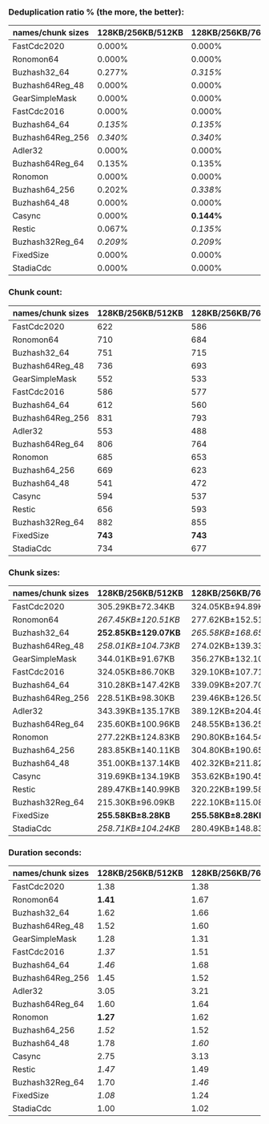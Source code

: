 ### Deduplication ratio % (the more, the better):

| names/chunk sizes | 128KB/256KB/512KB | 128KB/256KB/768KB | 128KB/256KB/1MB | 64KB/256KB/1MB | 128KB/256KB/320KB | 128KB/256KB/384KB | 128KB/256KB/448KB | 192KB/256KB/384KB | 128KB/256KB/1.25MB | 128KB/256KB/2MB |
| --------------- | --------------- | --------------- | ------------- | ------------ | --------------- | --------------- | --------------- | --------------- | ---------------- | ------------- |
| FastCdc2020     | 0.000%          | 0.000%          | 0.000%        | 0.000%       | 0.000%          | 0.000%          | 0.000%          | 0.000%          | 0.000%           | 0.000%        |
| Ronomon64       | 0.000%          | 0.000%          | 0.000%        | **0.038%**   | 0.000%          | 0.000%          | 0.000%          | 0.000%          | 0.000%           | 0.000%        |
| Buzhash32_64    | 0.277%          | *0.315%*        | *0.315%*      | **0.652%**   | *0.315%*        | *0.315%*        | 0.142%          | 0.106%          | *0.315%*         | *0.315%*      |
| Buzhash64Reg_48 | 0.000%          | 0.000%          | 0.000%        | *0.058%*     | **0.094%**      | 0.000%          | 0.000%          | 0.000%          | 0.000%           | 0.000%        |
| GearSimpleMask  | 0.000%          | 0.000%          | 0.000%        | 0.000%       | 0.000%          | 0.000%          | 0.000%          | 0.000%          | 0.000%           | 0.000%        |
| FastCdc2016     | 0.000%          | 0.000%          | 0.000%        | 0.000%       | 0.000%          | 0.000%          | 0.000%          | 0.000%          | 0.000%           | 0.000%        |
| Buzhash64_64    | *0.135%*        | *0.135%*        | *0.135%*      | **0.539%**   | *0.135%*        | *0.135%*        | *0.135%*        | 0.000%          | *0.135%*         | *0.135%*      |
| Buzhash64Reg_256 | *0.340%*        | *0.340%*        | *0.340%*      | **0.824%**   | *0.340%*        | *0.340%*        | *0.340%*        | 0.000%          | *0.340%*         | *0.340%*      |
| Adler32         | 0.000%          | 0.000%          | 0.000%        | 0.000%       | 0.000%          | 0.000%          | 0.000%          | 0.000%          | 0.000%           | 0.000%        |
| Buzhash64Reg_64 | 0.135%          | 0.135%          | 0.135%        | **0.539%**   | *0.279%*        | *0.279%*        | 0.135%          | 0.000%          | 0.135%           | 0.135%        |
| Ronomon         | 0.000%          | 0.000%          | 0.000%        | 0.000%       | 0.000%          | 0.000%          | 0.000%          | 0.000%          | 0.000%           | 0.000%        |
| Buzhash64_256   | 0.202%          | *0.338%*        | 0.135%        | **0.792%**   | *0.342%*        | 0.135%          | 0.135%          | 0.000%          | 0.135%           | 0.135%        |
| Buzhash64_48    | 0.000%          | 0.000%          | 0.000%        | 0.000%       | 0.000%          | 0.000%          | 0.000%          | 0.000%          | 0.000%           | 0.000%        |
| Casync          | 0.000%          | **0.144%**      | 0.000%        | **0.144%**   | **0.144%**      | **0.144%**      | 0.000%          | **0.144%**      | **0.144%**       | **0.144%**    |
| Restic          | 0.067%          | *0.135%*        | *0.135%*      | **0.539%**   | *0.135%*        | *0.135%*        | *0.135%*        | 0.000%          | *0.135%*         | *0.135%*      |
| Buzhash32Reg_64 | *0.209%*        | *0.209%*        | *0.209%*      | **0.652%**   | 0.067%          | 0.206%          | 0.067%          | 0.141%          | *0.209%*         | *0.209%*      |
| FixedSize       | 0.000%          | 0.000%          | 0.000%        | 0.000%       | 0.000%          | 0.000%          | 0.000%          | 0.000%          | 0.000%           | 0.000%        |
| StadiaCdc       | 0.000%          | 0.000%          | 0.000%        | 0.000%       | 0.000%          | 0.000%          | **0.118%**      | 0.000%          | 0.000%           | 0.000%        |

### Chunk count:

| names/chunk sizes | 128KB/256KB/512KB | 128KB/256KB/768KB | 128KB/256KB/1MB | 64KB/256KB/1MB | 128KB/256KB/320KB | 128KB/256KB/384KB | 128KB/256KB/448KB | 192KB/256KB/384KB | 128KB/256KB/1.25MB | 128KB/256KB/2MB |
| --------------- | --------------- | --------------- | ------------- | ------------ | --------------- | --------------- | --------------- | --------------- | ---------------- | ------------- |
| FastCdc2020     | 622             | 586             | *578*         | 607          | 864             | 713             | 656             | 703             | *574*            | **573**       |
| Ronomon64       | 710             | 684             | 677           | *673*        | 811             | 757             | 727             | **629**         | 676              | *672*         |
| Buzhash32_64    | 751             | 715             | 706           | 1027         | 854             | 805             | 772             | **652**         | *704*            | *700*         |
| Buzhash64Reg_48 | 736             | 693             | *679*         | 690          | 881             | 802             | 763             | 743             | *679*            | **678**       |
| GearSimpleMask  | 552             | 533             | *525*         | 535          | 639             | 598             | 568             | 586             | *522*            | **518**       |
| FastCdc2016     | 586             | 577             | *573*         | 600          | 661             | 621             | 600             | 602             | *572*            | **571**       |
| Buzhash64_64    | 612             | 560             | *537*         | 701          | 755             | 693             | 647             | 596             | *529*            | **520**       |
| Buzhash64Reg_256 | 831             | 793             | 786           | 932          | 943             | 882             | 846             | **765**         | *785*            | *785*         |
| Adler32         | 553             | 488             | *463*         | 548          | 704             | 644             | 587             | 560             | *452*            | **441**       |
| Buzhash64Reg_64 | 806             | 764             | 754           | 868          | 919             | 865             | 830             | **750**         | *751*            | **750**       |
| Ronomon         | 685             | 653             | 639           | **626**      | 788             | 751             | 710             | *627*           | 636              | *634*         |
| Buzhash64_256   | 669             | 623             | *612*         | 821          | 799             | 736             | 697             | 619             | *606*            | **597**       |
| Buzhash64_48    | 541             | 472             | *447*         | 521          | 689             | 625             | 577             | 571             | *435*            | **427**       |
| Casync          | 594             | 537             | *521*         | 647          | 728             | 665             | 620             | 585             | *515*            | **511**       |
| Restic          | 656             | 593             | *578*         | 752          | 774             | 718             | 679             | 605             | *570*            | **568**       |
| Buzhash32Reg_64 | 882             | 855             | *854*         | 1107         | 981             | 929             | 904             | **778**         | *854*            | *853*         |
| FixedSize       | **743**         | **743**         | **743**       | **743**      | **743**         | **743**         | **743**         | **743**         | **743**          | **743**       |
| StadiaCdc       | 734             | 677             | 665           | **654**      | 862             | 793             | 760             | 742             | *658*            | *655*         |

### Chunk sizes:

| names/chunk sizes | 128KB/256KB/512KB    | 128KB/256KB/768KB  | 128KB/256KB/1MB    | 64KB/256KB/1MB       | 128KB/256KB/320KB   | 128KB/256KB/384KB    | 128KB/256KB/448KB  | 192KB/256KB/384KB   | 128KB/256KB/1.25MB | 128KB/256KB/2MB      |
| --------------- | -------------------- | ------------------ | ------------------ | -------------------- | ------------------- | -------------------- | ------------------ | ------------------- | ------------------ | -------------------- |
| FastCdc2020     | 305.29KB±72.34KB     | 324.05KB±94.89KB   | 328.53KB±111.01KB  | 312.84KB±122.06KB    | 219.78KB±61.75KB    | **266.33KB±60.25KB** | *289.47KB±62.86KB* | *270.12KB±56.30KB*  | 330.82KB±128.32KB  | 331.40KB±137.36KB    |
| Ronomon64       | *267.45KB±120.51KB*  | 277.62KB±152.51KB  | 280.49KB±166.32KB  | 282.16KB±171.38KB    | 234.15KB±69.10KB    | **250.85KB±90.88KB** | *261.20KB±107.36KB* | 301.90KB±70.47KB    | 280.91KB±174.57KB  | 282.58KB±187.49KB    |
| Buzhash32_64    | **252.85KB±129.07KB** | *265.58KB±168.65KB* | 268.97KB±182.85KB  | 184.90KB±175.59KB    | 222.36KB±77.63KB    | 235.89KB±97.81KB     | *245.98KB±115.45KB* | 291.25KB±77.55KB    | 269.73KB±191.15KB  | 271.28KB±210.31KB    |
| Buzhash64Reg_48 | *258.01KB±104.73KB*  | 274.02KB±139.33KB  | 279.67KB±158.56KB  | 275.21KB±203.95KB    | 215.54KB±56.12KB    | 236.77KB±75.22KB     | *248.88KB±90.21KB* | **255.58KB±55.90KB** | 279.67KB±159.43KB  | 280.08KB±164.80KB    |
| GearSimpleMask  | 344.01KB±91.67KB     | 356.27KB±132.10KB  | 361.70KB±155.03KB  | 354.94KB±159.28KB    | **297.17KB±33.88KB** | *317.55KB±59.42KB*   | 334.32KB±78.52KB   | *324.05KB±51.34KB*  | 363.78KB±170.18KB  | 366.59KB±192.42KB    |
| FastCdc2016     | 324.05KB±86.70KB     | 329.10KB±107.71KB  | 331.40KB±121.65KB  | 316.49KB±130.78KB    | **287.28KB±41.45KB** | *305.79KB±61.11KB*   | 316.49KB±74.01KB   | *315.44KB±50.77KB*  | 331.98KB±128.48KB  | 332.56KB±136.46KB    |
| Buzhash64_64    | 310.28KB±147.42KB    | 339.09KB±207.70KB  | 353.62KB±246.89KB  | *270.89KB±245.57KB*  | **251.51KB±75.77KB** | *274.02KB±102.29KB*  | 293.50KB±125.85KB  | 318.61KB±76.88KB    | 358.97KB±269.54KB  | 365.18KB±308.44KB    |
| Buzhash64Reg_256 | 228.51KB±98.30KB     | 239.46KB±126.50KB  | 241.59KB±133.62KB  | 203.75KB±173.91KB    | 201.37KB±58.04KB    | 215.30KB±75.25KB     | 224.46KB±87.71KB   | **248.23KB±52.40KB** | *241.90KB±135.39KB* | *241.90KB±135.39KB*  |
| Adler32         | 343.39KB±135.17KB    | 389.12KB±204.49KB  | 410.14KB±249.62KB  | 346.52KB±261.54KB    | **269.73KB±65.64KB** | *294.86KB±92.22KB*   | *323.50KB±113.61KB* | 339.09KB±63.27KB    | 420.12KB±274.61KB  | 430.60KB±314.88KB    |
| Buzhash64Reg_64 | 235.60KB±100.96KB    | 248.55KB±136.25KB  | 251.85KB±149.75KB  | 218.77KB±186.30KB    | 206.63KB±56.97KB    | 219.53KB±73.75KB     | 228.79KB±88.34KB   | **253.19KB±54.16KB** | *252.85KB±156.98KB* | **253.19KB±160.31KB** |
| Ronomon         | 277.22KB±124.83KB    | 290.80KB±164.54KB  | 297.17KB±185.69KB  | 303.34KB±193.85KB    | *240.98KB±71.00KB*  | **252.85KB±92.46KB** | *267.45KB±110.08KB* | 302.86KB±71.56KB    | 298.57KB±195.89KB  | 299.52KB±208.30KB    |
| Buzhash64_256   | 283.85KB±140.11KB    | 304.80KB±190.65KB  | 310.28KB±216.74KB  | 231.29KB±213.89KB    | *237.66KB±76.10KB*  | **258.01KB±100.79KB** | *272.44KB±121.97KB* | 306.77KB±75.71KB    | 313.35KB±238.02KB  | 318.08KB±262.43KB    |
| Buzhash64_48    | 351.00KB±137.14KB    | 402.32KB±211.82KB  | 424.82KB±256.83KB  | 364.48KB±265.84KB    | **275.61KB±62.63KB** | *303.83KB±89.54KB*   | *329.10KB±113.85KB* | 332.56KB±66.11KB    | 436.54KB±287.28KB  | 444.71KB±327.55KB    |
| Casync          | 319.69KB±134.19KB    | 353.62KB±190.45KB  | 364.48KB±220.33KB  | *293.50KB±226.27KB*  | **260.84KB±67.25KB** | *285.55KB±92.87KB*   | 306.28KB±113.51KB  | 324.60KB±67.62KB    | 368.72KB±231.87KB  | 371.61KB±259.44KB    |
| Restic          | 289.47KB±140.99KB    | 320.22KB±199.58KB  | 328.53KB±230.52KB  | **252.52KB±227.15KB** | *245.34KB±74.14KB*  | *264.47KB±99.15KB*   | 279.67KB±121.87KB  | 313.87KB±74.66KB    | 333.15KB±243.40KB  | 334.32KB±246.78KB    |
| Buzhash32Reg_64 | 215.30KB±96.09KB     | 222.10KB±115.08KB  | *222.36KB±116.67KB* | 171.54KB±147.58KB    | 193.57KB±57.62KB    | 204.41KB±72.65KB     | 210.06KB±84.26KB   | **244.08KB±51.96KB** | *222.36KB±116.96KB* | *222.62KB±120.57KB*  |
| FixedSize       | **255.58KB±8.28KB**  | **255.58KB±8.28KB** | **255.58KB±8.28KB** | **255.58KB±8.28KB**  | **255.58KB±8.28KB** | **255.58KB±8.28KB**  | **255.58KB±8.28KB** | **255.58KB±8.28KB** | **255.58KB±8.28KB** | **255.58KB±8.28KB**  |
| StadiaCdc       | *258.71KB±104.24KB*  | 280.49KB±148.83KB  | 285.55KB±167.60KB  | 290.36KB±219.83KB    | 220.29KB±56.51KB    | 239.46KB±73.24KB     | *249.86KB±86.62KB* | **255.92KB±53.31KB** | 288.59KB±183.94KB  | 289.91KB±200.28KB    |

### Duration seconds:

| names/chunk sizes | 128KB/256KB/512KB | 128KB/256KB/768KB | 128KB/256KB/1MB | 64KB/256KB/1MB | 128KB/256KB/320KB | 128KB/256KB/384KB | 128KB/256KB/448KB | 192KB/256KB/384KB | 128KB/256KB/1.25MB | 128KB/256KB/2MB |
| --------------- | --------------- | --------------- | ------------- | ------------ | --------------- | --------------- | --------------- | --------------- | ---------------- | ------------- |
| FastCdc2020     | 1.38            | 1.38            | 1.36          | 1.44         | *1.35*          | 1.36            | *1.34*          | **1.27**        | 1.41             | 1.50          |
| Ronomon64       | **1.41**        | 1.67            | 1.64          | 1.94         | 1.74            | *1.48*          | 1.82            | 1.74            | 1.63             | *1.61*        |
| Buzhash32_64    | 1.62            | 1.66            | 1.80          | 1.57         | **1.26**        | 1.61            | *1.49*          | *1.35*          | 1.52             | 1.61          |
| Buzhash64Reg_48 | 1.52            | 1.60            | *1.52*        | 1.84         | 1.69            | *1.49*          | 1.65            | **1.32**        | 1.64             | 1.89          |
| GearSimpleMask  | 1.28            | 1.31            | 1.36          | 1.40         | *1.24*          | *1.25*          | 1.28            | **1.21**        | 1.38             | 1.48          |
| FastCdc2016     | *1.37*          | 1.51            | 1.52          | 1.60         | **0.89**        | 1.46            | 1.45            | *1.44*          | 1.54             | 1.60          |
| Buzhash64_64    | *1.46*          | 1.68            | 1.72          | 1.87         | 1.58            | *1.51*          | 1.62            | **1.38**        | 1.66             | 1.73          |
| Buzhash64Reg_256 | 1.45            | 1.52            | 1.58          | 1.74         | *1.40*          | *1.39*          | 1.46            | **1.26**        | 1.60             | 1.83          |
| Adler32         | 3.05            | 3.21            | 3.06          | 3.31         | *2.80*          | *2.99*          | 3.03            | **2.64**        | 3.05             | 3.13          |
| Buzhash64Reg_64 | 1.60            | 1.64            | 1.70          | 1.81         | **1.34**        | *1.56*          | 1.60            | *1.43*          | 1.78             | 1.82          |
| Ronomon         | **1.27**        | 1.62            | 1.57          | 1.66         | *1.46*          | 1.52            | 1.70            | *1.46*          | 1.53             | 1.51          |
| Buzhash64_256   | *1.52*          | 1.52            | 1.72          | 1.92         | 1.68            | 1.60            | 1.68            | 1.59            | **1.18**         | *1.22*        |
| Buzhash64_48    | 1.78            | *1.60*          | 1.71          | 1.81         | *1.55*          | 1.60            | 1.62            | **1.41**        | 1.73             | 1.79          |
| Casync          | 2.75            | 3.13            | 3.10          | 2.85         | **2.28**        | 2.88            | *2.67*          | *2.46*          | 2.94             | 2.81          |
| Restic          | *1.47*          | 1.49            | 1.51          | 1.77         | 1.56            | **1.37**        | 1.54            | *1.40*          | 1.66             | 1.88          |
| Buzhash32Reg_64 | 1.70            | *1.46*          | 1.58          | 1.68         | *1.45*          | 1.49            | 1.47            | **1.32**        | 1.62             | 1.58          |
| FixedSize       | *1.08*          | 1.24            | 1.38          | 1.42         | *1.21*          | 1.23            | **0.95**        | 1.25            | 1.46             | 1.55          |
| StadiaCdc       | 1.00            | 1.02            | *1.00*        | 1.06         | 1.01            | 1.00            | *1.00*          | **0.94**        | 1.02             | 1.05          |
